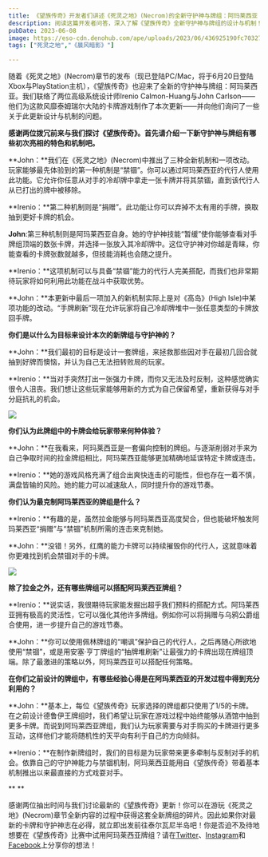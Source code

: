 ```yaml
---
title: 《望族传奇》开发者们讲述《死灵之地》(Necrom)的全新守护神与牌组：阿玛莱西亚
description: 阅读这篇开发者问答，深入了解《望族传奇》全新守护神与牌组的设计与机制！
pubDate: 2023-06-08
image: https://eso-cdn.denohub.com/ape/uploads/2023/06/436925190fc70327f0c1ea2d3005b367.jpg
tags: ["死灵之地","《晨风暗影》"]

---
```


随着《死灵之地》(Necrom)章节的发布（现已登陆PC/Mac，将于6月20日登陆Xbox与PlayStation主机），《望族传奇》也迎来了全新的守护神与牌组：阿玛莱西亚。我们联络了两位高级系统设计师Irenio
Calmon-Huang与John
Carlson——他们为这款风靡泰姆瑞尔大陆的卡牌游戏制作了本次更新——并向他们询问了一些关于此更新设计与机制的问题。 

**感谢两位拨冗前来与我们探讨《望族传奇》。首先请介绍一下新守护神与牌组有哪些初次亮相的特色和机制吧。**

**John：**我们在《死灵之地》(Necrom)中推出了三种全新机制和一项改动。玩家能够最先体验到的第一种机制是“禁锢”。你可以通过阿玛莱西亚的代行人使用此功能。它允许你任意从对手的冷却牌中拿走一张卡牌并将其禁锢，直到该代行人从已打出的牌中被移除。

**Irenio：**第二种机制则是“捐赠”。此功能让你可以弃掉不太有用的手牌，换取抽到更好卡牌的机会。

**John**:第三种机制则是阿玛莱西亚自身。她的守护神技能“暂缓”使你能够查看对手牌组顶端的数张卡牌，并选择一张放入其冷却牌中。这位守护神对你越是青睐，你能查看的卡牌张数就越多，但技能消耗也会随之提升。

**Irenio：**这项机制可以与具备“禁锢”能力的代行人完美搭配，而我们也非常期待玩家将如何利用此功能在战斗中获取优势。

**John：**本更新中最后一项加入的新机制实际上是对《高岛》(High
Isle)中某项功能的改动。“手牌刷新”现在允许玩家将自己冷却牌堆中一张任意类型的卡牌放回手牌。

**你们是以什么为目标来设计本次的新牌组与守护神的？**

**John：**我们最初的目标是设计一套牌组，来拯救那些因对手在最初几回合就抽到好牌而懊恼，并认为自己无法扭转败局的玩家。

**Irenio：**当对手突然打出一张强力卡牌，而你又无法及时反制，这种感觉确实很令人沮丧。我们想让这些玩家能够用新的方式为自己保留希望，重新获得与对手分庭抗礼的机会。

![](https://eso-cdn.denohub.com/ape/uploads/2023/06/8ff26cc91342d143668d5e781abe828d.jpg)

**你们认为此牌组中的卡牌会给玩家带来何种体验？**

**John：**在我看来，阿玛莱西亚是一套偏向控制的牌组。与逐渐削弱对手来为自己争取时间的拉金牌组相比，阿玛莱西亚能够更加精确地延误特定卡牌或连击。

**Irenio：**她的游戏风格充满了组合出爽快连击的可能性，但也存在一着不慎，满盘皆输的风险。她的能力可以减速敌人，同时提升你的游戏节奏。

**你们认为最克制阿玛莱西亚的牌组是什么？**

**Irenio：**有趣的是，虽然拉金能够与阿玛莱西亚高度契合，但也能破坏触发阿玛莱西亚“捐赠”与“禁锢”机制所需的连击来克制她。

**John：**没错！另外，红鹰的能力卡牌可以持续摧毁你的代行人，这就意味着你更难找到机会禁锢对手的卡牌。

![](https://eso-cdn.denohub.com/ape/uploads/2023/06/3331e674d0f54a80a3bc26e8cdad44f0.jpg)

**除了拉金之外，还有哪些牌组可以搭配阿玛莱西亚牌组？**

**Irenio：**说实话，我很期待玩家能发掘出超乎我们预料的搭配方式。阿玛莱西亚拥有极高的灵活性，它可以强化其他许多牌组。例如你可以将捐赠与乌鸦公爵组合使用，进一步提升自己的游戏节奏。

**John：**你可以使用佩林牌组的“嘲讽”保护自己的代行人，之后再随心所欲地使用“禁锢”，或是用安塞·亨丁牌组的“抽牌堆刷新”让最强力的卡牌出现在牌组顶端。除了最激进的策略以外，阿玛莱西亚可以搭配任何策略。

**在你们之前设计的牌组中，有哪些经验心得是在阿玛莱西亚的开发过程中得到充分利用的？**

**John：**基本上，每位《望族传奇》玩家选择的牌组都只使用了1/5的卡牌。在之前设计德鲁伊王牌组时，我们希望让玩家在游戏过程中始终能够从酒馆中抽到更多卡牌。而说到阿玛莱西亚牌组，我们认为玩家需要与对手购买的卡牌进行更多互动，这样他们才能将随机性的天平向有利于自己的方向倾斜。

**Irenio：**在制作新牌组时，我们的目标是为玩家带来更多牵制与反制对手的机会。依靠自己的守护神能力与禁锢机制，阿玛莱西亚能用自《望族传奇》带着基本机制推出以来最直接的方式戏耍对手。

** **

感谢两位抽出时间与我们讨论最新的《望族传奇》更新！你可以在游玩《死灵之地》(Necrom)章节全新内容的过程中获得这套全新牌组的碎片。因此如果你对最新的卡牌和守护神志在必得，就立即出发前往泰尔瓦尼半岛吧！你是否迫不及待地想要在《望族传奇》比赛中试用阿玛莱西亚牌组？请在[Twitter](https://twitter.com/TESOnline)、[Instagram](https://www.instagram.com/elderscrollsonline/)和[Facebook](https://www.facebook.com/elderscrollsonline)上分享你的想法！
